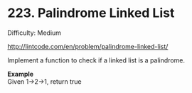 # 223. Palindrome Linked List

Difficulty: Medium

http://lintcode.com/en/problem/palindrome-linked-list/

Implement a function to check if a linked list is a palindrome.

**Example**  
Given 1->2->1, return true
